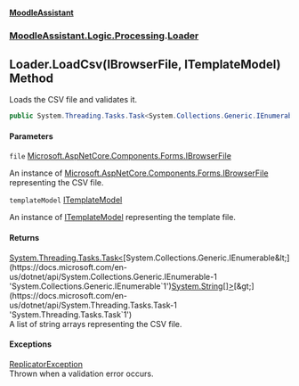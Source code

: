 #### [MoodleAssistant](index.md 'index')
### [MoodleAssistant.Logic.Processing](MoodleAssistant.Logic.Processing.md 'MoodleAssistant.Logic.Processing').[Loader](MoodleAssistant.Logic.Processing.Loader.md 'MoodleAssistant.Logic.Processing.Loader')

## Loader.LoadCsv(IBrowserFile, ITemplateModel) Method

Loads the CSV file and validates it.

```csharp
public System.Threading.Tasks.Task<System.Collections.Generic.IEnumerable<string[]>> LoadCsv(Microsoft.AspNetCore.Components.Forms.IBrowserFile file, MoodleAssistant.Logic.Models.ITemplateModel templateModel);
```
#### Parameters

<a name='MoodleAssistant.Logic.Processing.Loader.LoadCsv(Microsoft.AspNetCore.Components.Forms.IBrowserFile,MoodleAssistant.Logic.Models.ITemplateModel).file'></a>

`file` [Microsoft.AspNetCore.Components.Forms.IBrowserFile](https://docs.microsoft.com/en-us/dotnet/api/Microsoft.AspNetCore.Components.Forms.IBrowserFile 'Microsoft.AspNetCore.Components.Forms.IBrowserFile')

An instance of [Microsoft.AspNetCore.Components.Forms.IBrowserFile](https://docs.microsoft.com/en-us/dotnet/api/Microsoft.AspNetCore.Components.Forms.IBrowserFile 'Microsoft.AspNetCore.Components.Forms.IBrowserFile') representing the CSV file.

<a name='MoodleAssistant.Logic.Processing.Loader.LoadCsv(Microsoft.AspNetCore.Components.Forms.IBrowserFile,MoodleAssistant.Logic.Models.ITemplateModel).templateModel'></a>

`templateModel` [ITemplateModel](MoodleAssistant.Logic.Models.ITemplateModel.md 'MoodleAssistant.Logic.Models.ITemplateModel')

An instance of [ITemplateModel](MoodleAssistant.Logic.Models.ITemplateModel.md 'MoodleAssistant.Logic.Models.ITemplateModel') representing the template file.

#### Returns
[System.Threading.Tasks.Task&lt;](https://docs.microsoft.com/en-us/dotnet/api/System.Threading.Tasks.Task-1 'System.Threading.Tasks.Task`1')[System.Collections.Generic.IEnumerable&lt;](https://docs.microsoft.com/en-us/dotnet/api/System.Collections.Generic.IEnumerable-1 'System.Collections.Generic.IEnumerable`1')[System.String](https://docs.microsoft.com/en-us/dotnet/api/System.String 'System.String')[[]](https://docs.microsoft.com/en-us/dotnet/api/System.Array 'System.Array')[&gt;](https://docs.microsoft.com/en-us/dotnet/api/System.Collections.Generic.IEnumerable-1 'System.Collections.Generic.IEnumerable`1')[&gt;](https://docs.microsoft.com/en-us/dotnet/api/System.Threading.Tasks.Task-1 'System.Threading.Tasks.Task`1')  
A list of string arrays representing the CSV file.

#### Exceptions

[ReplicatorException](MoodleAssistant.Logic.Utils.ReplicatorException.md 'MoodleAssistant.Logic.Utils.ReplicatorException')  
Thrown when a validation error occurs.